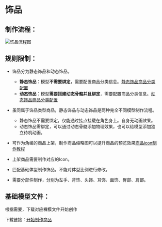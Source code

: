 # 饰品

## 制作流程：

![饰品流程图](https://arkimg.ark.online/%E9%A5%B0%E5%93%81%E6%B5%81%E7%A8%8B%E5%9B%BE.png)

## 规则限制：

- 饰品分为静态饰品和动态饰品。
  - **静态饰品**：模型**不需要绑定**，需要配置商品分类信息。[静态饰品商品分类配置](./7_3_0_Static-accessories-mounting-configuration)
  - **动态饰品**：模型**需要搭建动态骨骼并且绑定**，需要配置商品分类信息。[动态饰品商品分类配置](./7_8_0_Dynamic-accessories-mounting-configuration)
- 虽同属于饰品类型商品，静态饰品与动态饰品是两种完全不同模型制作流程。
  - 静态饰品不需要绑定，仅能通过挂点挂载在角色身上。自身无动画效果。
  - 动态饰品需绑定，可以通过动态骨骼添加物理效果，也可以给模型添加独立待机动画。

- 可作为角编的商品上架，制作商品缩略图可以提升商品的预览效果[商品icon制作教程](./11_0_0_Product-icon-production)
- 上架商品需要制作对应的Icon。
- 匹配基础体型制作饰品，不能对体型比例进行修改。
- 需要分部件制作，分别为左手、背饰、头饰、耳饰、面饰、臀部、肩部。

## 基础模型文件：

根据需要，下载对应裸模文件开始创作

下载链接：[开始制作商品](./2_0_0_Start-making-products)